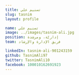 ```yaml
---
title: تسنيم علي
slug: tasnim
layout: profile

name: تسنيم علي
image: ../images/tasnim-ali.jpg
position: إداريّة، ومرشدة
team: فريق الإدارة والإرشاد

linkedIn: tasnim-ali-901243159
github: TasnimAli97
twitter: TasnimAli10
facebook: 100010162691923
---
```


